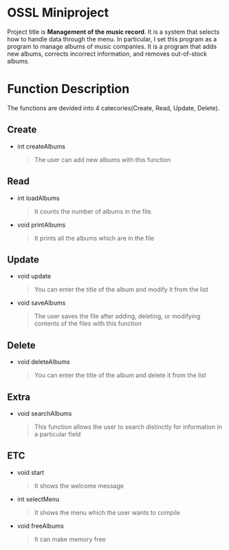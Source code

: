 # OSSL Miniproject
Project title is **Management of the music record**.
It is a system that selects how to handle data through the menu. 
In particular, I set this program as a program to manage albums of music companies. 
It is a program that adds new albums, corrects incorrect information, and removes out-of-stock albums.   



# Function Description
The functions are devided into 4 catecories(Create, Read, Update, Delete).



## Create
- int createAlbums
  >The user can add new albums with this function


## Read
- int loadAlbums
  >It counts the number of albums in the file.
- void printAlbums
  >It prints all the albums which are in the file

## Update
- void update
  >You can enter the title of the album and modify it from the list
- void saveAlbums
  >The user saves the file after adding, deleting, or modifying contents of the files with this function

## Delete
- void deleteAlbums
  > You can enter the title of the album and delete it from the list

## Extra
- void searchAlbums
  > This function allows the user to search distinctly for information in a particular field

## ETC
- void start
  > It shows the welcome message
- int selectMenu
  > It shows the menu which the user wants to compile
- void freeAlbums
  > It can make memory free

